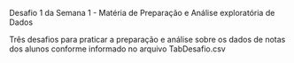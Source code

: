 Desafio 1 da Semana 1 - Matéria de Preparação e Análise exploratória de Dados

  Três desafios para praticar a preparação e análise sobre os dados de notas dos alunos conforme informado no arquivo TabDesafio.csv

